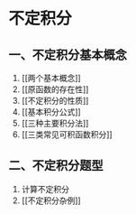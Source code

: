 # 不定积分

## 一、不定积分基本概念

1. [[两个基本概念]]
2. [[原函数的存在性]]
3. [[不定积分的性质]]
4. [[基本积分公式]]
5. [[三种主要积分法]]
6. [[三类常见可积函数积分]]

## 二、不定积分题型

1. 计算不定积分
2. [[不定积分杂例]]
